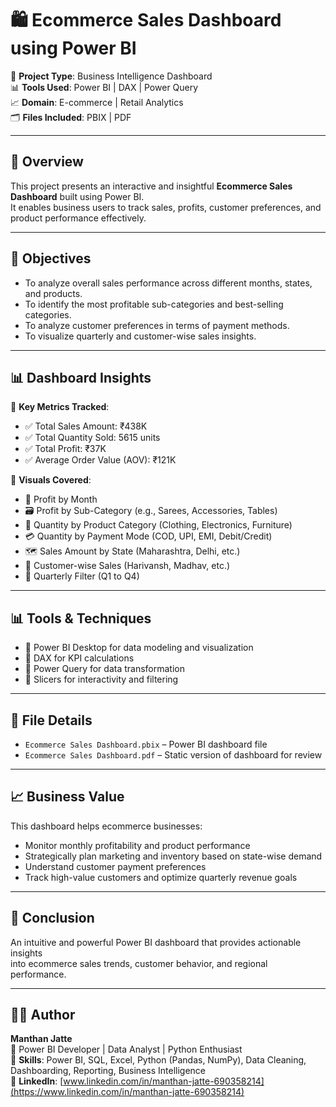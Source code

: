 # 🛍️ Ecommerce Sales Dashboard using Power BI

📁 **Project Type**: Business Intelligence Dashboard  
📊 **Tools Used**: Power BI | DAX | Power Query  
📈 **Domain**: E-commerce | Retail Analytics  
🗂️ **Files Included**: PBIX | PDF  

---

## 📌 Overview
This project presents an interactive and insightful **Ecommerce Sales Dashboard** built using Power BI.  
It enables business users to track sales, profits, customer preferences, and product performance effectively.

---

## 🎯 Objectives
- To analyze overall sales performance across different months, states, and products.
- To identify the most profitable sub-categories and best-selling categories.
- To analyze customer preferences in terms of payment methods.
- To visualize quarterly and customer-wise sales insights.

---

## 📊 Dashboard Insights

📌 **Key Metrics Tracked**:
- ✅ Total Sales Amount: ₹438K  
- ✅ Total Quantity Sold: 5615 units  
- ✅ Total Profit: ₹37K  
- ✅ Average Order Value (AOV): ₹121K  

📌 **Visuals Covered**:
- 📆 Profit by Month
- 🗃️ Profit by Sub-Category (e.g., Sarees, Accessories, Tables)
- 🧺 Quantity by Product Category (Clothing, Electronics, Furniture)
- 💳 Quantity by Payment Mode (COD, UPI, EMI, Debit/Credit)
- 🗺️ Sales Amount by State (Maharashtra, Delhi, etc.)
- 👤 Customer-wise Sales (Harivansh, Madhav, etc.)
- 📅 Quarterly Filter (Q1 to Q4)

---

## 📊 Tools & Techniques
- 🔹 Power BI Desktop for data modeling and visualization
- 🔹 DAX for KPI calculations
- 🔹 Power Query for data transformation
- 🔹 Slicers for interactivity and filtering

---

## 📂 File Details
- `Ecommerce Sales Dashboard.pbix` – Power BI dashboard file
- `Ecommerce Sales Dashboard.pdf` – Static version of dashboard for review

---

## 📈 Business Value
This dashboard helps ecommerce businesses:
- Monitor monthly profitability and product performance
- Strategically plan marketing and inventory based on state-wise demand
- Understand customer payment preferences
- Track high-value customers and optimize quarterly revenue goals

---

## 🧠 Conclusion
An intuitive and powerful Power BI dashboard that provides actionable insights  
into ecommerce sales trends, customer behavior, and regional performance.

---


## 👨‍💻 Author

**Manthan Jatte**  
🔹 Power BI Developer | Data Analyst | Python Enthusiast  
🔹 **Skills**: Power BI, SQL, Excel, Python (Pandas, NumPy), Data Cleaning, Dashboarding, Reporting, Business Intelligence  
🔹 **LinkedIn**: [www.linkedin.com/in/manthan-jatte-690358214](https://www.linkedin.com/in/manthan-jatte-690358214)  

